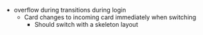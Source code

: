 * overflow during transitions during login
    * Card changes to incoming card immediately when switching
        * Should switch with a skeleton layout
